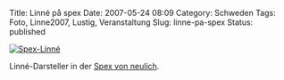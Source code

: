 Title: Linné på spex
Date: 2007-05-24 08:09
Category: Schweden
Tags: Foto, Linne2007, Lustig, Veranstaltung
Slug: linne-pa-spex
Status: published

[![Spex-Linné](/pic/spexlinne_s.jpg "Spex-Linné")](/pic/spexlinne_l.jpg)

Linné-Darsteller in der [Spex von
neulich](http://www.fiket.de/2007/05/06/wort-der-woche-spex/).

